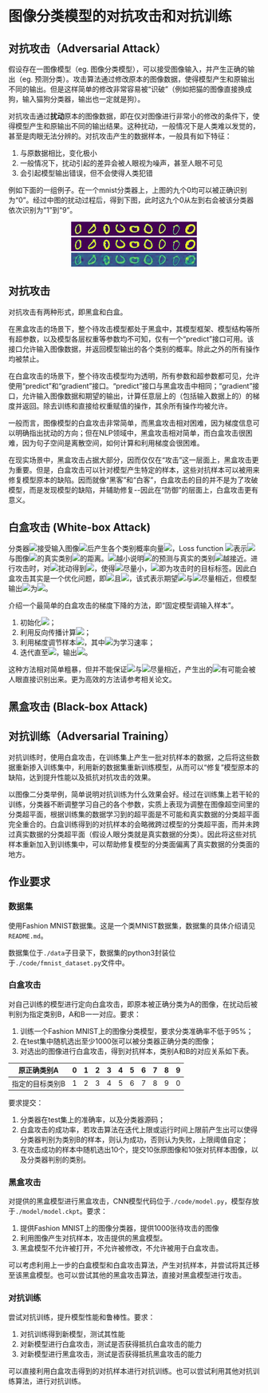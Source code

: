 # 图像分类模型的对抗攻击和对抗训练

## 对抗攻击（Adversarial Attack）

假设存在一图像模型（eg. 图像分类模型），可以接受图像输入，并产生正确的输出（eg. 预测分类）。攻击算法通过修改原本的图像数据，使得模型产生和原输出不同的输出。但是这样简单的修改非常容易被“识破”（例如把猫的图像直接换成狗，输入猫狗分类器，输出也一定就是狗）。

对抗攻击通过**扰动**原本的图像数据，即在仅对图像进行非常小的修改的条件下，使得模型产生和原输出不同的输出结果。这种扰动，一般情况下是人类难以发觉的，甚至是肉眼无法分辨的。对抗攻击产生的数据样本，一般具有如下特征：

1. 与原数据相比，变化极小
2. 一般情况下，扰动引起的差异会被人眼视为噪声，甚至人眼不可见
3. 会引起模型输出错误，但不会使得人类犯错

例如下面的一组例子。在一个mnist分类器上，上图的九个0均可以被正确识别为“0”。经过中图的扰动过程后，得到下图，此时这九个0从左到右会被该分类器依次识别为“1”到“9”。

<div style="text-align: center">
<img src="./images/demo_mnist_0.jpg"/><br>
<img src="./images/demo_mnist_adv.gif"/><br>
<img src="./images/demo_mnist_adv.jpg"/>
</div>

## 对抗攻击

对抗攻击有两种形式，即黑盒和白盒。

在黑盒攻击的场景下，整个待攻击模型都处于黑盒中，其模型框架、模型结构等所有超参数，以及模型各层权重等参数均不可知，仅有一个“predict”接口可用。该接口允许输入图像数据，并返回模型输出的各个类别的概率。除此之外的所有操作均被禁止。

在白盒攻击的场景下，整个待攻击模型均为透明，所有参数和超参数都可见，允许使用“predict”和“gradient”接口。“predict”接口与黑盒攻击中相同；“gradient”接口，允许输入图像数据和期望的输出，计算任意层上的（包括输入数据上的）的梯度并返回。除去训练和直接给权重赋值的操作，其余所有操作均被允许。

一般而言，图像模型的白盒攻击非常简单，而黑盒攻击相对困难，因为梯度信息可以明确指出扰动的方向；但在NLP领域中，黑盒攻击相对简单，而白盒攻击很困难，因为句子空间是离散空间，如何计算和利用梯度会很困难。

在现实场景中，黑盒攻击占据大部分，因而仅仅在“攻击”这一层面上，黑盒攻击更为重要。但是，白盒攻击可以针对模型产生特定的样本，这些对抗样本可以被用来修复模型原本的缺陷。因而就像“黑客”和“白客”，白盒攻击的目的并不是为了攻破模型，而是发现模型的缺陷，并辅助修复--因此在“防御”的层面上，白盒攻击更有意义。

## 白盒攻击 (White-box Attack)

分类器<img src="http://latex.codecogs.com/gif.latex?C" />接受输入图像<img src="http://latex.codecogs.com/gif.latex?x" />后产生各个类别概率向量<img src="http://latex.codecogs.com/gif.latex?\hat y" />，Loss function <img src="http://latex.codecogs.com/gif.latex?L(x,y|C)" />表示<img src="http://latex.codecogs.com/gif.latex?\hat y" />与图像<img src="http://latex.codecogs.com/gif.latex?x" />的真实类别<img src="http://latex.codecogs.com/gif.latex?y" />的距离。<img src="http://latex.codecogs.com/gif.latex?L(x,y|C)" />越小说明<img src="http://latex.codecogs.com/gif.latex?C" />的预测与真实的类别<img src="http://latex.codecogs.com/gif.latex?y" />越接近。进行攻击时，对<img src="http://latex.codecogs.com/gif.latex?x" />扰动得到<img src="http://latex.codecogs.com/gif.latex?\tilde x" />，使得<img src="http://latex.codecogs.com/gif.latex?L(x,\tilde y|C)" />尽量小，<img src="http://latex.codecogs.com/gif.latex?\tilde y" />即为攻击时的目标标签。因此白盒攻击其实是一个优化问题，即<img src="http://latex.codecogs.com/gif.latex?\min_{\tilde x}L(\tilde x,\tilde y|C)" />且<img src="http://latex.codecogs.com/gif.latex?\min_{\tilde x}dist(x,\tilde x)" />，该式表示期望<img src="http://latex.codecogs.com/gif.latex?\tilde x" />与<img src="http://latex.codecogs.com/gif.latex?x" />尽量相近，但模型输出<img src="http://latex.codecogs.com/gif.latex?C(\tilde x)" />为<img src="http://latex.codecogs.com/gif.latex?\tilde y" />。

介绍一个最简单的白盒攻击的梯度下降的方法，即“固定模型调输入样本”。

1. 初始化<img src="http://latex.codecogs.com/gif.latex?x^{(0)}=x" />；
2. 利用反向传播计算<img src="http://latex.codecogs.com/gif.latex? \nabla_{x^{(n)}}L=\frac{\\partial L(x^{(n)},\tilde y|C)}{\\partial x^{(n)}}" />；
3. 利用梯度调节样本<img src="http://latex.codecogs.com/gif.latex?x^{(n+1)}=x^{(n)}-\alpha\cdot\nabla_{x^{(n)}}L" />，其中<img src="http://latex.codecogs.com/gif.latex?\alpha" />为学习速率；
4. 迭代直至<img src="http://latex.codecogs.com/gif.latex?arg\max C(x^{(n)})=arg\max \tilde y" />，输出<img src="http://latex.codecogs.com/gif.latex?\tilde x=x^{(n)}" />。

这种方法相对简单粗暴，但并不能保证<img src="http://latex.codecogs.com/gif.latex?\tilde x" />与<img src="http://latex.codecogs.com/gif.latex?x" />尽量相近，产生出的<img src="http://latex.codecogs.com/gif.latex?\tilde x" />有可能会被人眼直接识别出来。更为高效的方法请参考相关论文。

## 黑盒攻击 (Black-box Attack)



## 对抗训练（Adversarial Training）

对抗训练时，使用白盒攻击，在训练集上产生一批对抗样本的数据，之后将这些数据重新掺入训练集中，利用新的数据集重新训练模型，从而可以“修复”模型原本的缺陷，达到提升性能以及抵抗对抗攻击的效果。

以图像二分类举例，简单说明对抗训练为什么效果会好。经过在训练集上若干轮的训练，分类器不断调整学习自己的各个参数，实质上表现为调整在图像超空间里的分类超平面，根据训练集的数据学习到的超平面是不可能和真实数据的分类超平面完全重合的。白盒训练得到的对抗样本的会略微跨过模型的分类超平面，而并未跨过真实数据的分类超平面（假设人眼分类就是真实数据的分类）。因此将这些对抗样本重新加入到训练集中，可以帮助修复模型的分类面偏离了真实数据的分类面的地方。

## 作业要求

### 数据集

使用Fashion MNIST数据集。这是一个类MNIST数据集，数据集的具体介绍请见```README.md```。

数据集位于```./data```子目录下，数据集的python3封装位于```./code/fmnist_dataset.py```文件中。

### 白盒攻击

对自己训练的模型进行定向白盒攻击，即原本被正确分类为A的图像，在扰动后被判别为指定类别B，A和B一一对应。要求：

1. 训练一个Fashion MNIST上的图像分类模型，要求分类准确率不低于95%；
2. 在test集中随机选出至少1000张可以被分类器正确分类的图像；
3. 对选出的图像进行白盒攻击，得到对抗样本，类别A和B的对应关系如下表。

| 原正确类别A    | 0 | 1 | 2 | 3 | 4 | 5 | 6 | 7 | 8 | 9 |
| ------------- | - | - | - | - | - | - | - | - | - | - |
| 指定的目标类别B | 1 | 2 | 3 | 4 | 5 | 6 | 7 | 8 | 9 | 0 |

要求提交：

1. 分类器在test集上的准确率，以及分类器源码；
2. 白盒攻击的成功率，若攻击算法在迭代上限或运行时间上限前产生出可以使得分类器判别为类别B的样本，则认为成功，否则认为失败，上限阈值自定；
3. 在攻击成功的样本中随机选出10个，提交10张原图像和10张对抗样本图像，以及分类器判别的类别。

### 黑盒攻击

对提供的黑盒模型进行黑盒攻击，CNN模型代码位于```./code/model.py```，模型存放于```./model/model.ckpt```。要求：

1. 提供Fashion MNIST上的图像分类器，提供1000张待攻击的图像
2. 利用图像产生对抗样本，攻击提供的黑盒模型。
3. 黑盒模型不允许被打开，不允许被修改，不允许被用于白盒攻击。

可以考虑利用上一步的白盒模型和白盒攻击算法，产生对抗样本，并尝试将其迁移至该黑盒模型。也可以尝试其他的黑盒攻击算法，直接对黑盒模型进行攻击。

### 对抗训练

尝试对抗训练，提升模型性能和鲁棒性。要求：

1. 对抗训练得到新模型，测试其性能
2. 对新模型进行白盒攻击，测试是否获得抵抗白盒攻击的能力
3. 对新模型进行黑盒攻击，测试是否获得抵抗黑盒攻击的能力

可以直接利用白盒攻击得到的对抗样本进行对抗训练。也可以尝试利用其他对抗训练算法，进行对抗训练。
